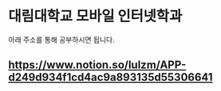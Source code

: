 # 대림대학교 모바일 인터넷학과
아래 주소를 통해 공부하시면 됩니다.
## https://www.notion.so/lulzm/APP-d249d934f1cd4ac9a893135d55306641

